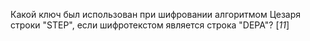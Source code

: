 Какой ключ был использован при шифровании алгоритмом Цезаря строки "STEP", если шифротекстом является строка "DEPA"? \[*11*\]